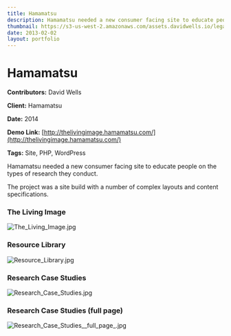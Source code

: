 ```yaml
---
title: Hamamatsu
description: Hamamatsu needed a new consumer facing site to educate people on the types of research they conduct.
thumbnail: https://s3-us-west-2.amazonaws.com/assets.davidwells.io/legacy/2015/03/1425428439_The_Living_Image-450x347.jpg
date: 2013-02-02
layout: portfolio
---
```


# Hamamatsu

**Contributors:** David Wells

**Client:** Hamamatsu

**Date:** 2014

**Demo Link:** [http://thelivingimage.hamamatsu.com/](http://thelivingimage.hamamatsu.com/)

**Tags:** Site, PHP, WordPress

Hamamatsu needed a new consumer facing site to educate people on the types of research they conduct.

The project was a site build with a number of complex layouts and content specifications.

### The Living Image

![](https://s3-us-west-2.amazonaws.com/assets.davidwells.io/work/hamamatsu-The_Living_Image.jpg "The_Living_Image.jpg")

### Resource Library

![](https://s3-us-west-2.amazonaws.com/assets.davidwells.io/work/hamamatsu-Resource_Library.jpg "Resource_Library.jpg")

### Research Case Studies

![](https://s3-us-west-2.amazonaws.com/assets.davidwells.io/work/hamamatsu-Research_Case_Studies.jpg "Research_Case_Studies.jpg")

### Research Case Studies (full page)

![](https://s3-us-west-2.amazonaws.com/assets.davidwells.io/work/hamamatsu-Research_Case_Studies__full_page_.jpg "Research_Case_Studies__full_page_.jpg")
